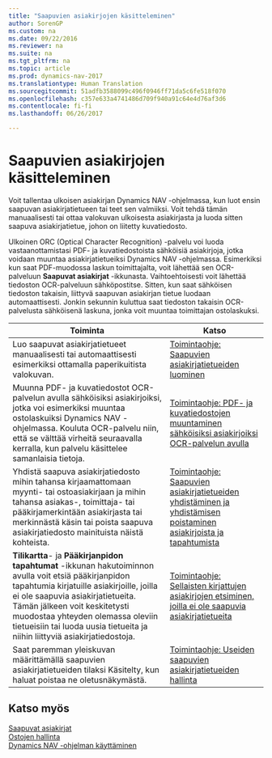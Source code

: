 ```yaml
---
title: "Saapuvien asiakirjojen käsitteleminen"
author: SorenGP
ms.custom: na
ms.date: 09/22/2016
ms.reviewer: na
ms.suite: na
ms.tgt_pltfrm: na
ms.topic: article
ms.prod: dynamics-nav-2017
ms.translationtype: Human Translation
ms.sourcegitcommit: 51adfb3588099c496f0946ff71da5c6fe518f070
ms.openlocfilehash: c357e633a4741486d709f940a91c64e4d76af3d6
ms.contentlocale: fi-fi
ms.lasthandoff: 06/26/2017

---
```


# <a name="process-incoming-documents"></a>Saapuvien asiakirjojen käsitteleminen

Voit tallentaa ulkoisen asiakirjan Dynamics NAV -ohjelmassa, kun luot ensin saapuvan asiakirjatietueen tai teet sen valmiiksi. Voit tehdä tämän manuaalisesti tai ottaa valokuvan ulkoisesta asiakirjasta ja luoda sitten saapuva asiakirjatietue, johon on liitetty kuvatiedosto.

Ulkoinen ORC (Optical Character Recognition) -palvelu voi luoda vastaanottamistasi PDF- ja kuvatiedostoista sähköisiä asiakirjoja, jotka voidaan muuntaa asiakirjatietueiksi Dynamics NAV -ohjelmassa. Esimerkiksi kun saat PDF-muodossa laskun toimittajalta, voit lähettää sen OCR-palveluun **Saapuvat asiakirjat** -ikkunasta. Vaihtoehtoisesti voit lähettää tiedoston OCR-palveluun sähköpostitse. Sitten, kun saat sähköisen tiedoston takaisin, liittyvä saapuvan asiakirjan tietue luodaan automaattisesti. Jonkin sekunnin kuluttua saat tiedoston takaisin OCR-palvelusta sähköisenä laskuna, jonka voit muuntaa toimittajan ostolaskuksi.

|Toiminta     |Katso                   |
|-------|----------------------|
|Luo saapuvat asiakirjatietueet manuaalisesti tai automaattisesti esimerkiksi ottamalla paperikuitista valokuvan.|[Toimintaohje: Saapuvien asiakirjatietueiden luominen](across-how-create-income-document-records.md)|
|Muunna PDF- ja kuvatiedostot OCR-palvelun avulla sähköisiksi asiakirjoiksi, jotka voi esimerkiksi muuntaa ostolaskuiksi Dynamics NAV -ohjelmassa. Kouluta OCR-palvelu niin, että se välttää virheitä seuraavalla kerralla, kun palvelu käsittelee samanlaisia tietoja.|[Toimintaohje: PDF- ja kuvatiedostojen muuntaminen sähköisiksi asiakirjoiksi OCR-palvelun avulla](across-how-use-ocr-pdf-images-files.md)|
|Yhdistä saapuva asiakirjatiedosto mihin tahansa kirjaamattomaan myynti- tai ostoasiakirjaan ja mihin tahansa asiakas-, toimittaja- tai pääkirjamerkintään asiakirjasta tai merkinnästä käsin tai poista saapuva asiakirjatiedosto mainituista näistä kohteista.|[Toimintaohje: Saapuvien asiakirjatietueiden yhdistäminen ja yhdistämisen poistaminen asiakirjoista ja tapahtumista](across-how-connect-disconnect-income-document-records.md)|
|**Tilikartta**- ja **Pääkirjanpidon tapahtumat** -ikkunan hakutoiminnon avulla voit etsiä pääkirjanpidon tapahtumia kirjatuille asiakirjoille, joilla ei ole saapuvia asiakirjatietueita. Tämän jälkeen voit keskitetysti muodostaa yhteyden olemassa oleviin tietueisiin tai luoda uusia tietueita ja niihin liittyviä asiakirjatiedostoja.|[Toimintaohje: Sellaisten kirjattujen asiakirjojen etsiminen, joilla ei ole saapuvia asiakirjatietueita](across-how-find-posted-documents-without-income-document-records.md)|
|Saat paremman yleiskuvan määrittämällä saapuvien asiakirjatietueiden tilaksi Käsitelty, kun haluat poistaa ne oletusnäkymästä.|[Toimintaohje: Useiden saapuvien asiakirjatietueiden hallinta](across-how-manage-many-income-document-records.md)|

## <a name="see-also"></a>Katso myös  
[Saapuvat asiakirjat](across-income-documents.md)  
[Ostojen hallinta](purchasing-manage-purchasing.md)  
[Dynamics NAV -ohjelman käyttäminen](ui-work-product.md)

